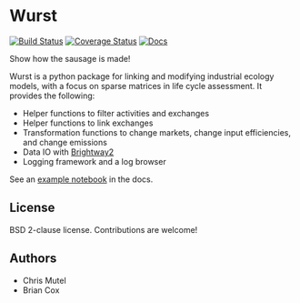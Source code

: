 # Wurst

[![Build Status](https://travis-ci.org/cmutel/wurst.svg?branch=master)](https://travis-ci.org/cmutel/wurst) [![Coverage Status](https://coveralls.io/repos/github/cmutel/wurst/badge.svg?branch=master)](https://coveralls.io/github/cmutel/wurst?branch=master) [![Docs](https://readthedocs.org/projects/wurst/badge/?version=latest)](https://wurst.readthedocs.io/)

Show how the sausage is made!

Wurst is a python package for linking and modifying industrial ecology models, with a focus on sparse matrices in life cycle assessment. It provides the following:

* Helper functions to filter activities and exchanges
* Helper functions to link exchanges
* Transformation functions to change markets, change input efficiencies, and change emissions
* Data IO with [Brightway2](https://brightwaylca.org/)
* Logging framework and a log browser

See an [example notebook](https://github.com/cmutel/wurst/blob/master/docs/notebooks/marginal-mixes.ipynb) in the docs.

## License

BSD 2-clause license. Contributions are welcome!

## Authors

* Chris Mutel
* Brian Cox
